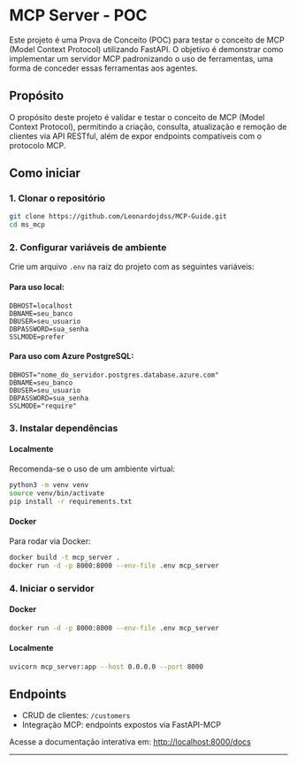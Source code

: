 # MCP Server - POC

Este projeto é uma Prova de Conceito (POC) para testar o conceito de MCP (Model Context Protocol) utilizando FastAPI. O objetivo é demonstrar como implementar um servidor MCP padronizando o uso de ferramentas, uma forma de conceder essas ferramentas aos agentes.

## Propósito

O propósito deste projeto é validar e testar o conceito de MCP (Model Context Protocol), permitindo a criação, consulta, atualização e remoção de clientes via API RESTful, além de expor endpoints compatíveis com o protocolo MCP.

## Como iniciar

### 1. Clonar o repositório

```bash
git clone https://github.com/Leonardojdss/MCP-Guide.git
cd ms_mcp
```

### 2. Configurar variáveis de ambiente

Crie um arquivo `.env` na raiz do projeto com as seguintes variáveis:

#### Para uso local:
```
DBHOST=localhost
DBNAME=seu_banco
DBUSER=seu_usuario
DBPASSWORD=sua_senha
SSLMODE=prefer
```

#### Para uso com Azure PostgreSQL:
```
DBHOST="nome_do_servidor.postgres.database.azure.com"
DBNAME=seu_banco
DBUSER=seu_usuario
DBPASSWORD=sua_senha
SSLMODE="require"
```

### 3. Instalar dependências

#### Localmente

Recomenda-se o uso de um ambiente virtual:

```bash
python3 -m venv venv
source venv/bin/activate
pip install -r requirements.txt
```

#### Docker

Para rodar via Docker:

```bash
docker build -t mcp_server .
docker run -d -p 8000:8000 --env-file .env mcp_server
```

### 4. Iniciar o servidor

#### Docker

```bash
docker run -d -p 8000:8000 --env-file .env mcp_server
```

#### Localmente

```bash
uvicorn mcp_server:app --host 0.0.0.0 --port 8000
```

## Endpoints

- CRUD de clientes: `/customers`
- Integração MCP: endpoints expostos via FastAPI-MCP

Acesse a documentação interativa em: [http://localhost:8000/docs](http://localhost:8000/docs)

---